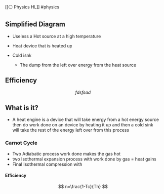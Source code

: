 [[⚪ Physics HL]] #physics 


## Simplified Diagram 


- Useless a Hot source at a high temperature 

- Heat device that is heated up 

- Cold isnk 
	- The dump from the left over energy from the heat source 


## Efficiency 
$$
fdsfsad
$$
## What is it?

- A heat engine is a device that will take energy from a hot energy source then do work done on an device by heating it up and then a cold sink will take the rest of the energy left over from this process 

### Carnot Cycle 
- Two Adiabatic process work done makes the gas hot 
- two Isothermal expansion process with work done by gas = heat gains 
- Final Isothermal compression with 
#### Efficiency 
$$
n=\frac{1-Tc}{Th}
$$

